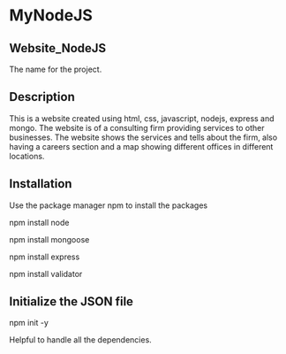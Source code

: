 # MyNodeJS


## Website_NodeJS

The name for the project.

## Description

This is a website created using html, css, javascript, nodejs, express and mongo. The website is of a consulting firm providing services to other businesses. The website shows the services and tells about the firm, also having a careers section and a map showing different offices in different locations.

## Installation

Use the package manager npm to install the packages

npm install node

npm install mongoose

npm install express

npm install validator

## Initialize the JSON file 

npm init -y

Helpful to handle all the dependencies.
